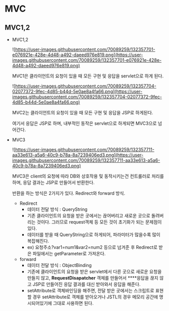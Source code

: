 # MVC

## MVC1,2

- MVC1,2

    ![https://user-images.githubusercontent.com/70089259/132357701-e076921e-428e-4d48-a492-daeed976e819.png](https://user-images.githubusercontent.com/70089259/132357701-e076921e-428e-4d48-a492-daeed976e819.png)

    MVC1은 클라이언트의 요청이 있을 때 모든 구현 및 응답을 servlet으로 하게 된다.

    ![https://user-images.githubusercontent.com/70089259/132357704-02077372-9fec-4d85-b44d-5e0ae8a4fa66.png](https://user-images.githubusercontent.com/70089259/132357704-02077372-9fec-4d85-b44d-5e0ae8a4fa66.png)

    MVC2는 클라이언트의 요청이 있을 때 모든 구현 및 응답을 JSP로 하게된다. 

    여기서 응답은 JSP로 하며, 내부적인 동작은 servlet으로 하게되면 MVC3으로 넘어간다.

- MVC3

    ![https://user-images.githubusercontent.com/70089259/132357711-aa33e613-a5a6-40c9-b78a-8a7239406ed3.png](https://user-images.githubusercontent.com/70089259/132357711-aa33e613-a5a6-40c9-b78a-8a7239406ed3.png)

    MVC3은 client의 요청에 따라 DB와 상호작용 및 동작시키는건 컨트롤러로 처리를 하며, 응답 결과는 JSP로 만들어서 반환한다.

    반환을 하는 방식은 2가지가 있다. Redirect와 forward 방식.

    - Redirect
        - 데이터 전달 방식 : QueryString
        - 기존 클라이언트의 요청을 받은 곳에서는 끊어버리고 새로운 곳으로 돌려버리는 것이다. 그러므로 request객체 등 모든 것이 초기화가 되는 문제점이 있다.
        - 데이터를 받을 때 QueryString으로 하게되어, 파라미터가 많을수록 많이 복잡해진다.
        - ex) 요청주소?var1=num1&var2=num2 등으로 넘겨준 후 Redirect로 받은 파일에서는 getParameter로 가져온다.
    - forward
        - 데이터 전달 방식 : ObjectBinding
        - 기존에 클라이언트의 요청을 받은 servlet에서 다른 곳으로 새로운 요청을 만들지 않고, **RequestDisapatcher** 객체를 만들어서 ****응답을 끊지 않고 JSP로 만들어진 응답 결과를 대신 받아와서 응답을 해준다.
        - setAttribute로 객체바인딩을 해주면, 전달 받은 곳에서는 스크립트로 표현할 경우 setAttribute로 객체를 받아오거나 JSTL의 경우 메모리 공간에 명시되어있기에 그대로 사용하면 된다.